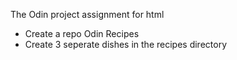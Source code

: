 The Odin project assignment for html 
- Create a repo Odin Recipes
- Create 3 seperate dishes in the recipes directory
  
